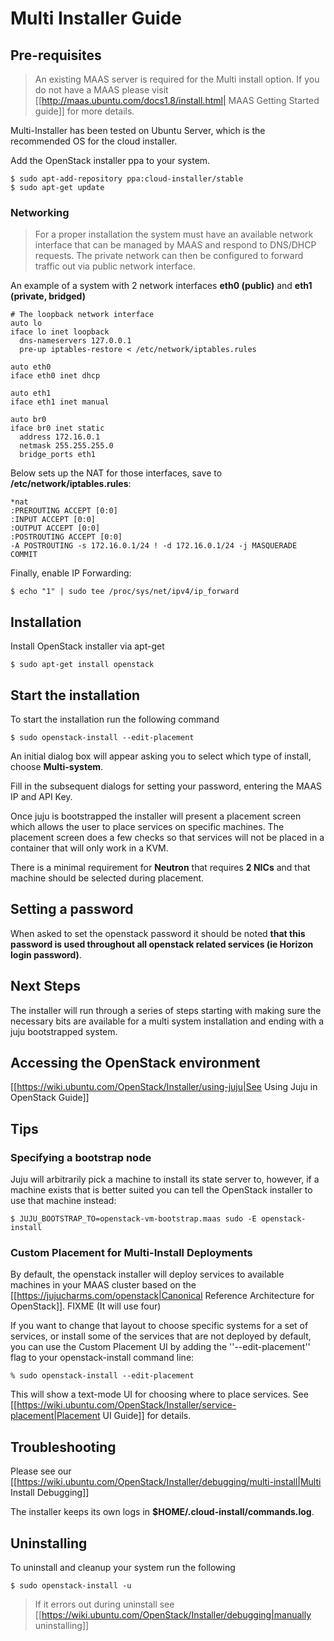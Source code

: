 # Multi Installer Guide

## Pre-requisites

> An existing MAAS server is required for the Multi install option. If you do
> not have a MAAS please visit
> [[http://maas.ubuntu.com/docs1.8/install.html| MAAS Getting Started guide]]
> for more details.

Multi-Installer has been tested on Ubuntu Server, which is the recommended OS for the cloud installer.

Add the OpenStack installer ppa to your system.

```
$ sudo apt-add-repository ppa:cloud-installer/stable
$ sudo apt-get update
```

### Networking

> For a proper installation the system must have an available network interface that can be managed by MAAS and respond to DNS/DHCP requests. The private network can then be configured to forward traffic out via public network interface.

An example of a system with 2 network interfaces **eth0 (public)** and **eth1 (private, bridged)**

```
# The loopback network interface
auto lo
iface lo inet loopback
  dns-nameservers 127.0.0.1
  pre-up iptables-restore < /etc/network/iptables.rules

auto eth0
iface eth0 inet dhcp

auto eth1
iface eth1 inet manual

auto br0
iface br0 inet static
  address 172.16.0.1
  netmask 255.255.255.0
  bridge_ports eth1
  ```

Below sets up the NAT for those interfaces, save to **/etc/network/iptables.rules**:

```
*nat
:PREROUTING ACCEPT [0:0]
:INPUT ACCEPT [0:0]
:OUTPUT ACCEPT [0:0]
:POSTROUTING ACCEPT [0:0]
-A POSTROUTING -s 172.16.0.1/24 ! -d 172.16.0.1/24 -j MASQUERADE
COMMIT
```

Finally, enable IP Forwarding:

```
$ echo "1" | sudo tee /proc/sys/net/ipv4/ip_forward
```

## Installation

Install OpenStack installer via apt-get

```
$ sudo apt-get install openstack
```

## Start the installation

To start the installation run the following command

```
$ sudo openstack-install --edit-placement
```

An initial dialog box will appear asking you to select which type of install, choose **Multi-system**.

Fill in the subsequent dialogs for setting your password, entering the MAAS IP and API Key.

Once juju is bootstrapped the installer will present a placement screen which
allows the user to place services on specific machines. The placement screen
does a few checks so that services will not be placed in a container that will
only work in a KVM.

There is a minimal requirement for **Neutron** that requires **2 NICs** and that
machine should be selected during placement.

## Setting a password

When asked to set the openstack password it should be noted **that this password
is used throughout all openstack related services (ie Horizon login password)**.

## Next Steps

The installer will run through a series of steps starting with making sure the
necessary bits are available for a multi system installation and ending with a
juju bootstrapped system.

## Accessing the OpenStack environment

[[https://wiki.ubuntu.com/OpenStack/Installer/using-juju|See Using Juju in OpenStack Guide]]

## Tips

### Specifying a bootstrap node

Juju will arbitrarily pick a machine to install its state server to, however, if
a machine exists that is better suited you can tell the OpenStack installer to
use that machine instead:

```
$ JUJU_BOOTSTRAP_TO=openstack-vm-bootstrap.maas sudo -E openstack-install
```

### Custom Placement for Multi-Install Deployments

By default, the openstack installer will deploy services to available machines in your MAAS cluster based on the [[https://jujucharms.com/openstack|Canonical Reference Architecture for OpenStack]]. FIXME (It will use four)

If you want to change that layout to choose specific systems for a set of services, or install some of the services that are not deployed by default, you can use the Custom Placement UI by adding the ''--edit-placement'' flag to your openstack-install command line:

```
% sudo openstack-install --edit-placement
```

This will show a text-mode UI for choosing where to place services. See [[https://wiki.ubuntu.com/OpenStack/Installer/service-placement|Placement UI Guide]] for details.


## Troubleshooting

Please see our [[https://wiki.ubuntu.com/OpenStack/Installer/debugging/multi-install|Multi Install Debugging]]

The installer keeps its own logs in **$HOME/.cloud-install/commands.log**.

## Uninstalling

To uninstall and cleanup your system run the following

```
$ sudo openstack-install -u
```

> If it errors out during uninstall see [[https://wiki.ubuntu.com/OpenStack/Installer/debugging|manually uninstalling]]

